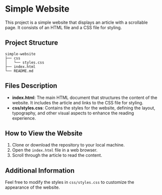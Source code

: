 # Simple Website

This project is a simple website that displays an article with a scrollable page. It consists of an HTML file and a CSS file for styling.

## Project Structure

```
simple-website
├── css
│   └── styles.css
├── index.html
└── README.md
```

## Files Description

- **index.html**: The main HTML document that structures the content of the website. It includes the article and links to the CSS file for styling.
- **css/styles.css**: Contains the styles for the website, defining the layout, typography, and other visual aspects to enhance the reading experience.

## How to View the Website

1. Clone or download the repository to your local machine.
2. Open the `index.html` file in a web browser.
3. Scroll through the article to read the content.

## Additional Information

Feel free to modify the styles in `css/styles.css` to customize the appearance of the website.